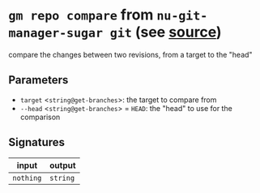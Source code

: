 # `gm repo compare` from `nu-git-manager-sugar git` (see [source](https://github.com/amtoine/nu-git-manager/blob/main/pkgs/nu-git-manager-sugar/nu-git-manager-sugar/git/mod.nu#L37))
compare the changes between two revisions, from a target to the "head"



## Parameters
- `target` <`string@get-branches`>: the target to compare from
- `--head` <`string@get-branches`> = `HEAD`: the "head" to use for the comparison


## Signatures
| input     | output   |
| --------- | -------- |
| `nothing` | `string` |

